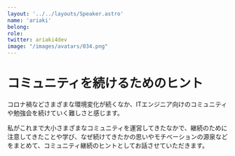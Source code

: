 ```yaml
---
layout: '../../layouts/Speaker.astro'
name: 'ariaki'
belong:
role:
twitter: ariaki4dev
image: "/images/avatars/034.png"
---
```


# コミュニティを続けるためのヒント

コロナ禍などさまざまな環境変化が続くなか、ITエンジニア向けのコミュニティや勉強会を続けていく難しさと感じます。

私がこれまで大小さまざまなコミュニティを運営してきたなかで、継続のために注意してきたことや学び、なぜ続けてきたかの思いやモチベーションの源泉などをまとめて、コミュニティ継続のヒントとしてお話させていただきます。